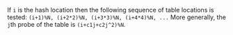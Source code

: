 If `i` is the hash location then the following sequence of table locations is tested: `(i+1)%N, (i+2*2)%N, (i+3*3)%N, (i+4*4)%N, ...`
More generally, the `j`th probe of the table is `(i+c1j+c2j^2)%N`.